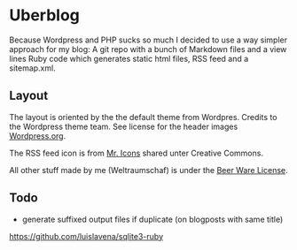 # Uberblog

Because Wordpress and PHP sucks so much I decided to use a way simpler
approach for my blog: A git repo with a bunch of Markdown files and
a view lines Ruby code which generates static html files, RSS feed
and a sitemap.xml.

## Layout
The layout is oriented by the the default theme from Wordpres. 
Credits to the Wordpress theme team. See license for the header 
images [Wordpress.org](http://wordpress.org).

The RSS feed icon is from [Mr. Icons](http://www.mricons.com)
shared unter Creative Commons.

All other stuff made by me (Weltraumschaf) is under the 
[Beer Ware License](http://www.weltraumschaf.de/the-beer-ware-license.txt).

## Todo

- generate suffixed output files if duplicate (on blogposts with same title)


https://github.com/luislavena/sqlite3-ruby
